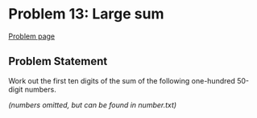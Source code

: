 
# Problem 13: Large sum

[Problem page](https://projecteuler.net/problem=13)

## Problem Statement

Work out the first ten digits of the sum of the following one-hundred 50-digit numbers.

_(numbers omitted, but can be found in number.txt)_
